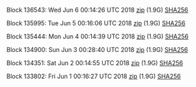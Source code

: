 Block 136543: Wed Jun  6 00:14:26 UTC 2018 [zip](https://dash-bootstrap.ams3.digitaloceanspaces.com/testnet/2018-06-06/bootstrap.dat.zip) (1.9G) [SHA256](https://dash-bootstrap.ams3.digitaloceanspaces.com/testnet/2018-06-06/sha256.txt)

Block 135995: Tue Jun  5 00:16:06 UTC 2018 [zip](https://dash-bootstrap.ams3.digitaloceanspaces.com/testnet/2018-06-05/bootstrap.dat.zip) (1.9G) [SHA256](https://dash-bootstrap.ams3.digitaloceanspaces.com/testnet/2018-06-05/sha256.txt)

Block 135444: Mon Jun  4 00:14:39 UTC 2018 [zip](https://dash-bootstrap.ams3.digitaloceanspaces.com/testnet/2018-06-04/bootstrap.dat.zip) (1.9G) [SHA256](https://dash-bootstrap.ams3.digitaloceanspaces.com/testnet/2018-06-04/sha256.txt)

Block 134900: Sun Jun  3 00:28:40 UTC 2018 [zip](https://dash-bootstrap.ams3.digitaloceanspaces.com/testnet/2018-06-03/bootstrap.dat.zip) (1.9G) [SHA256](https://dash-bootstrap.ams3.digitaloceanspaces.com/testnet/2018-06-03/sha256.txt)

Block 134351: Sat Jun  2 00:14:55 UTC 2018 [zip](https://dash-bootstrap.ams3.digitaloceanspaces.com/testnet/2018-06-02/bootstrap.dat.zip) (1.9G) [SHA256](https://dash-bootstrap.ams3.digitaloceanspaces.com/testnet/2018-06-02/sha256.txt)

Block 133802: Fri Jun  1 00:16:27 UTC 2018 [zip](https://dash-bootstrap.ams3.digitaloceanspaces.com/testnet/2018-06-01/bootstrap.dat.zip) (1.9G) [SHA256](https://dash-bootstrap.ams3.digitaloceanspaces.com/testnet/2018-06-01/sha256.txt)
